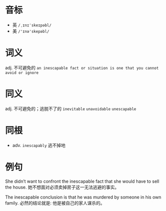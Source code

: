 # 音标

- 英 `/ˌɪnɪˈskeɪpəbl/`
- 美 `/'ɪnə'skepəbl/`

# 词义

adj. 不可避免的
`an inescapable fact or situation is one that you cannot avoid or ignore`

# 同义

adj. 不可避免的；逃脱不了的
`inevitable` `unavoidable` `unescapable`

# 同根

- adv. `inescapably` 逃不掉地

# 例句

She didn’t want to confront the inescapable fact that she would have to sell the house.
她不想面对必须卖掉房子这一无法逃避的事实。

The inescapable conclusion is that he was murdered by someone in his own family.
必然的结论就是: 他是被自己的家人谋杀的。


